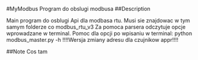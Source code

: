 #MyModbus
Program do obslugi modbusa
##Description

Main program do osblugi Api dla modbasa rtu.
Musi sie znajdowac w tym samym folderze co modbus_rtu_v3
Za pomoca parsera odczytuje opcje wprowadzane w terminal.
Pomoc dla opcji po wpisaniu w terminal:
python modbus_master.py -h
!!!!Wersja zmiany adresu dla czujnikow appr!!!!


##Note
Cos tam
